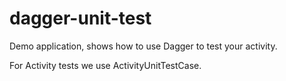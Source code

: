 dagger-unit-test
================

Demo application, shows how to use Dagger to test your activity.

For Activity tests we use ActivityUnitTestCase.
